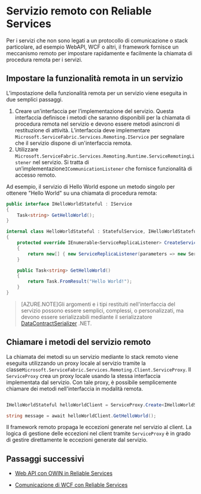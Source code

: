 <properties
   pageTitle="Servizio remoto in Infrastruttura di servizi | Microsoft Azure"
   description="L’infrastruttura dei servizi consente ai client e ai servizi di comunicare con i servizi tramite una chiamata di procedura remota."
   services="service-fabric"
   documentationCenter=".net"
   authors="BharatNarasimman"
   manager="timlt"
   editor="vturecek"/>

<tags
   ms.service="service-fabric"
   ms.devlang="dotnet"
   ms.topic="article"
   ms.tgt_pltfrm="na"
   ms.workload="required"
   ms.date="11/12/2015"
   ms.author="bharatn@microsoft.com"/>

# Servizio remoto con Reliable Services
Per i servizi che non sono legati a un protocollo di comunicazione o stack particolare, ad esempio WebAPI, WCF o altri, il framework fornisce un meccanismo remoto per impostare rapidamente e facilmente la chiamata di procedura remota per i servizi.

## Impostare la funzionalità remota in un servizio
L’impostazione della funzionalità remota per un servizio viene eseguita in due semplici passaggi.

1. Creare un'interfaccia per l’implementazione del servizio. Questa interfaccia definisce i metodi che saranno disponibili per la chiamata di procedura remota nel servizio e devono essere metodi asincroni di restituzione di attività. L’interfaccia deve implementare `Microsoft.ServiceFabric.Services.Remoting.IService` per segnalare che il servizio dispone di un'interfaccia remota. 
2. Utilizzare `Microsoft.ServiceFabric.Services.Remoting.Runtime.ServiceRemotingListener` nel servizio. Si tratta di un’implementazione`ICommunicationListener` che fornisce funzionalità di accesso remoto.

Ad esempio, il servizio di Hello World espone un metodo singolo per ottenere "Hello World" su una chiamata di procedura remota:

```csharp
public interface IHelloWorldStateful : IService
{
    Task<string> GetHelloWorld();
}

internal class HelloWorldStateful : StatefulService, IHelloWorldStateful
{
    protected override IEnumerable<ServiceReplicaListener> CreateServiceReplicaListeners()
    {
        return new[] { new ServiceReplicaListener(parameters => new ServiceRemotingListener<HelloWorldStateful>(parameters, this)) };
    }

    public Task<string> GetHelloWorld()
    {
        return Task.FromResult("Hello World!");
    }
}

```
> [AZURE.NOTE]Gli argomenti e i tipi restituiti nell'interfaccia del servizio possono essere semplici, complessi, o personalizzati, ma devono essere serializzabili mediante il serializzatore [DataContractSerializer](https://msdn.microsoft.com/library/ms731923.aspx) .NET.


## Chiamare i metodi del servizio remoto
La chiamata dei metodi su un servizio mediante lo stack remoto viene eseguita utilizzando un proxy locale al servizio tramite la classe`Microsoft.ServiceFabric.Services.Remoting.Client.ServiceProxy`. Il `ServiceProxy` crea un proxy locale usando la stessa interfaccia implementata dal servizio. Con tale proxy, è possibile semplicemente chiamare dei metodi nell'interfaccia in modalità remota.


```csharp

IHelloWorldStateful helloWorldClient = ServiceProxy.Create<IHelloWorldStateful>(new Uri("fabric:/MyApplication/MyHelloWorldService"));

string message = await helloWorldClient.GetHelloWorld();

```

Il framework remoto propaga le eccezioni generate nel servizio al client. La logica di gestione delle eccezioni nel client tramite `ServiceProxy` è in grado di gestire direttamente le eccezioni generate dal servizio.
 
## Passaggi successivi

* [Web API con OWIN in Reliable Services](service-fabric-reliable-services-communication-webapi.md)

* [Comunicazione di WCF con Reliable Services](service-fabric-reliable-services-communication-wcf.md)

<!---HONumber=Nov15_HO4-->